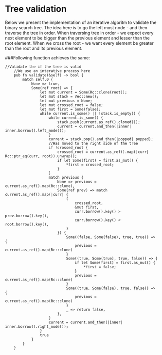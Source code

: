 # Tree validation

Below we present the implementation of an iterative algoritm to validate the binary search tree. The idea here is to go the left most node - and then traverse the tree in order. 
When traversing tree in order - we expect every next element to be bigger than the previous element and lesser than the root element. When we cross the root - we want every element 
be greater than the root and its previous element.

###Following function achieves the same:
```rust, ignore
//Validate the if the tree is valid
    //We use an interative process here
    pub fn validate(&self) -> bool {
        match self.0 {
            None => true,
            Some(ref root) => {
                let mut current = Some(Rc::clone(root));
                let mut stack = Vec::new();
                let mut previous = None;
                let mut crossed_root = false;
                let mut first = Some(false);
                while current.is_some() || !stack.is_empty() {
                    while current.is_some() {
                        stack.push(current.as_ref().cloned());
                        current = current.and_then(|inner| inner.borrow().left_node());
                    }
                    current = stack.pop().and_then(|popped| popped);
                    //Has moved to the right side of the tree
                    if !crossed_root {
                        crossed_root = current.as_ref().map(|curr| Rc::ptr_eq(curr, root)).unwrap();
                        if let Some(first) = first.as_mut() {
                            *first = crossed_root;
                        }
                    }
                    match previous {
                        None => previous = current.as_ref().map(Rc::clone),
                        Some(ref prev) => match current.as_ref().map(|curr| {
                            (
                                crossed_root,
                                &mut first,
                                curr.borrow().key() > prev.borrow().key(),
                                curr.borrow().key() < root.borrow().key(),
                            )
                        }) {
                            Some((false, Some(false), true, true)) => {
                                previous = current.as_ref().map(Rc::clone)
                            }
                            Some((true, Some(true), true, false)) => {
                                if let Some(first) = first.as_mut() {
                                    *first = false;
                                }
                                previous = current.as_ref().map(Rc::clone)
                            }
                            Some((true, Some(false), true, false)) => {
                                previous = current.as_ref().map(Rc::clone)
                            }
                            _ => return false,
                        },
                    }
                    current = current.and_then(|inner| inner.borrow().right_node());
                }
                true
            }
        }
    }
```
